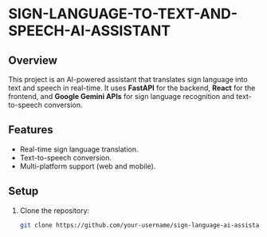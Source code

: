 # SIGN-LANGUAGE-TO-TEXT-AND-SPEECH-AI-ASSISTANT

## Overview
This project is an AI-powered assistant that translates sign language into text and speech in real-time. It uses **FastAPI** for the backend, **React** for the frontend, and **Google Gemini APIs** for sign language recognition and text-to-speech conversion.

## Features
- Real-time sign language translation.
- Text-to-speech conversion.
- Multi-platform support (web and mobile).

## Setup
1. Clone the repository:
   ```bash
   git clone https://github.com/your-username/sign-language-ai-assistant.git
